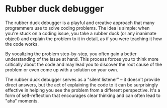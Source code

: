 # Rubber duck debugger

The rubber duck debugger is a playful and creative approach that many programmers use to solve coding problems. The idea is simple: when you're stuck on a coding issue, you take a rubber duck (or any inanimate object) and explain the problem to it in detail, as if you were teaching it how the code works.

By vocalizing the problem step-by-step, you often gain a better understanding of the issue at hand. This process forces you to think more critically about the code and may lead you to discover the root cause of the problem or even come up with a solution on your own.

The rubber duck debugger serves as a "silent listener" – it doesn't provide direct answers, but the act of explaining the code to it can be surprisingly effective in helping you see the problem from a different perspective. It's a form of self-reflection that encourages clear thinking and can often lead to "aha" moments.
